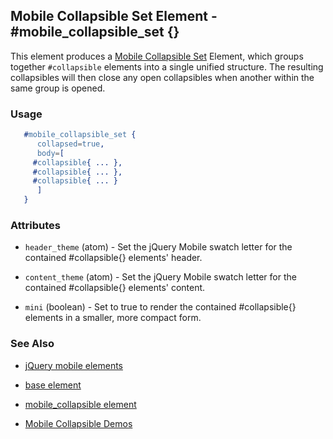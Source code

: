<!-- dash: #mobile_collapsible_set | Element | ###:Section -->


## Mobile Collapsible Set Element - #mobile_collapsible_set {}

  This element produces a
  [Mobile Collapsible Set](http://api.jquerymobile.com/collapsible-set/)
  Element, which groups together `#collapsible` elements into a single unified
  structure.  The resulting collapsibles will then close any open collapsibles
  when another within the same group is opened.

### Usage

```erlang
   #mobile_collapsible_set {
      collapsed=true,
      body=[
	 #collapsible{ ... },
	 #collapsible{ ... },
	 #collapsible{ ... }
      ]
   }

```

### Attributes

   * `header_theme` (atom) - Set the jQuery Mobile swatch letter for the contained #collapsible{} elements' header.

   * `content_theme` (atom) - Set the jQuery Mobile swatch letter for the contained #collapsible{} elements' content.

   * `mini` (boolean) - Set to true to render the contained #collapsible{} elements in a smaller, more compact form.

### See Also

 *  [jQuery mobile elements](./jquery_mobile.md)

 *  [base element](./element_base.md)

 *  [mobile_collapsible element](./mobile_collapsible.md)

 *  [Mobile Collapsible Demos](http://nitrogenproject.com/demos/mobile_collapsibles)
